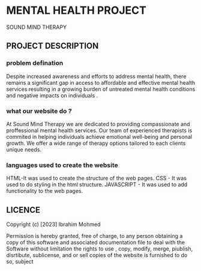 # MENTAL HEALTH PROJECT
SOUND MIND THERAPY

## PROJECT DESCRIPTION
 ### problem defination
 Despite increased awareness and efforts to address mental health, there remains  a significant gap in access to affordable and effective mental health services resulting in a growing burden of untreated mental health conditions and negative impacts on individuals .
 ### what our website do ?
At Sound Mind Therapy we are dedicated to providing compassionate and proffessional mental health services. Our team of experienced therapists is commited in helping individuals achieve emotional  well-being and personal growth.
We offer a wide range of therapy options tailored to each clients unique needs.
### languages used to create the website
HTML-It was used to create the structure of the web pages.
CSS - It was used to do styling in the html structure.
JAVASCRIPT - It was used to add functionality to the web pages.

## LICENCE
Copyright (c) [2023] Ibrahim Mohmed

Permission is hereby granted, free of charge, to any person obtaining a copy of this software and associated documentation file to deal with the Software without limitation the rights to use , copy, modify, merge, piublish, disrtibute, sublicense, and or sell copies of the website is furnished to do so, subject 
